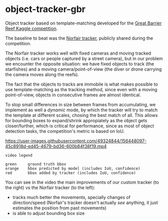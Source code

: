 # object-tracker-gbr

Object tracker based on template-matching developed for the [Great Barrier Reef Kaggle competition](https://www.kaggle.com/c/tensorflow-great-barrier-reef/).

The baseline to beat was the [Norfair tracker](https://github.com/tryolabs/norfair), publicly shared during the competition.

The Norfair tracker works well with fixed cameras and moving tracked objects (i.e. cars or people captured by a street camera), but in our problem we encounter the opposite situation: we have fixed objects to track (the starfishes) and a moving camera/point-of-view (the diver or drone carrying the camera moves along the reefs).

The fact that the objects to tracks are immobile is what makes possible to use template-matching as the tracking method, since even with a moving point-of-view, objects in consecutive frames are almost identical.

To stop small differences in size between frames from accumulating, we implement as well a *dynamic* mode, by which the tracker will try to match the template at different scales, chosing the best match of all. This allows for bounding boxes to expand/shrink appropiately as the object gets closer/further, which is critical for performance, since as most of object detection tasks, the competition's metric is based on IoU.

https://user-images.githubusercontent.com/49324844/156448097-45c8918d-ed45-4679-bd36-600b84f38f19.mp4

```
video legend

green     ground truth bbox
orange    bbox predicted by model (includes IoU, confidence)
red       bbox added by tracker (includes IoU, confidence)
```

You can see in the video the main improvements of our custom tracker (to the right) vs the Norfair tracker (to the left):
- tracks much better the movements, specially changes of direction/speed (Norfair's tracker doesn't actually *see* anything, it just estimates the position from past movements)
- is able to adjust bounding box size
